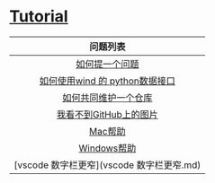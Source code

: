 # [Tutorial](https://fintechnju.github.io/Tutorial/)

|                           问题列表                           |
| :----------------------------------------------------------: |
|            [如何提一个问题](如何提一个新问题.md)             |
| [如何使用wind 的 python数据接口](如何使用wind的python数据接口.md) |
| [如何共同维护一个仓库](https://github.com/FinTechNJU/Tutorial/issues/3) |
| [我看不到GitHub上的图片](https://github.com/FinTechNJU/Tutorial/issues/2) |
|                [Mac帮助](/MAC帮助/README.md)                 |
|            [Windows帮助](/Windows帮助/README.md)             |
|          [vscode 数字栏更窄](vscode 数字栏更窄.md)           |

